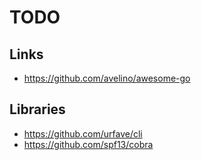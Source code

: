 # TODO

## Links

* https://github.com/avelino/awesome-go

## Libraries

* https://github.com/urfave/cli
* https://github.com/spf13/cobra
